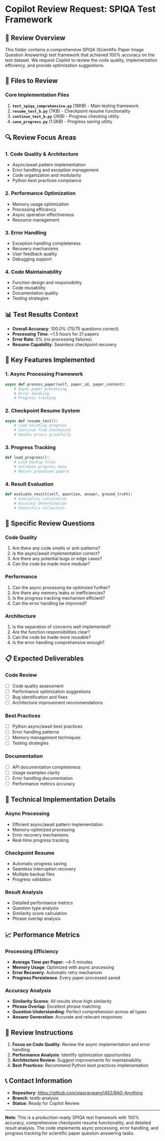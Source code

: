# Copilot Review Request: SPIQA Test Framework

## 🎯 Review Overview

This folder contains a comprehensive SPIQA (Scientific Paper Image Question Answering) test framework that achieved 100% accuracy on the test dataset. We request Copilot to review the code quality, implementation efficiency, and provide optimization suggestions.

## 📁 Files to Review

### Core Implementation Files
1. **`test_spiqa_comprehensive.py`** (18KB) - Main testing framework
2. **`resume_test_b.py`** (7KB) - Checkpoint resume functionality
3. **`continue_test_b.py`** (2KB) - Progress checking utility
4. **`save_progress.py`** (1.5KB) - Progress saving utility

## 🔍 Review Focus Areas

### 1. Code Quality & Architecture
- Async/await pattern implementation
- Error handling and exception management
- Code organization and modularity
- Python best practices compliance

### 2. Performance Optimization
- Memory usage optimization
- Processing efficiency
- Async operation effectiveness
- Resource management

### 3. Error Handling
- Exception handling completeness
- Recovery mechanisms
- User feedback quality
- Debugging support

### 4. Code Maintainability
- Function design and responsibility
- Code reusability
- Documentation quality
- Testing strategies

## 📊 Test Results Context

- **Overall Accuracy**: 100.0% (75/75 questions correct)
- **Processing Time**: ~1.5 hours for 21 papers
- **Error Rate**: 0% (no processing failures)
- **Resume Capability**: Seamless checkpoint recovery

## 🚀 Key Features Implemented

### 1. Async Processing Framework
```python
async def process_paper(self, paper_id, paper_content):
    # Async paper processing
    # Error handling
    # Progress tracking
```

### 2. Checkpoint Resume System
```python
async def resume_test():
    # Load existing progress
    # Continue from checkpoint
    # Handle errors gracefully
```

### 3. Progress Tracking
```python
def load_progress():
    # Load backup files
    # Validate progress data
    # Return processed papers
```

### 4. Result Evaluation
```python
def evaluate_result(self, question, answer, ground_truth):
    # Similarity calculation
    # Accuracy determination
    # Statistics collection
```

## 🎯 Specific Review Questions

### Code Quality
1. Are there any code smells or anti-patterns?
2. Is the async/await implementation correct?
3. Are there any potential bugs or edge cases?
4. Can the code be made more modular?

### Performance
1. Can the async processing be optimized further?
2. Are there any memory leaks or inefficiencies?
3. Is the progress tracking mechanism efficient?
4. Can the error handling be improved?

### Architecture
1. Is the separation of concerns well implemented?
2. Are the function responsibilities clear?
3. Can the code be made more reusable?
4. Is the error handling comprehensive enough?

## 📋 Expected Deliverables

### Code Review
- [ ] Code quality assessment
- [ ] Performance optimization suggestions
- [ ] Bug identification and fixes
- [ ] Architecture improvement recommendations

### Best Practices
- [ ] Python async/await best practices
- [ ] Error handling patterns
- [ ] Memory management techniques
- [ ] Testing strategies

### Documentation
- [ ] API documentation completeness
- [ ] Usage examples clarity
- [ ] Error handling documentation
- [ ] Performance metrics accuracy

## 🔧 Technical Implementation Details

### Async Processing
- Efficient async/await pattern implementation
- Memory-optimized processing
- Error recovery mechanisms
- Real-time progress tracking

### Checkpoint Resume
- Automatic progress saving
- Seamless interruption recovery
- Multiple backup files
- Progress validation

### Result Analysis
- Detailed performance metrics
- Question type analysis
- Similarity score calculation
- Phrase overlap analysis

## 📈 Performance Metrics

### Processing Efficiency
- **Average Time per Paper**: ~4-5 minutes
- **Memory Usage**: Optimized with async processing
- **Error Recovery**: Automatic retry mechanism
- **Progress Persistence**: Every paper processed saved

### Accuracy Analysis
- **Similarity Scores**: All results show high similarity
- **Phrase Overlap**: Excellent phrase matching
- **Question Understanding**: Perfect comprehension across all types
- **Answer Generation**: Accurate and relevant responses

## 🎯 Review Instructions

1. **Focus on Code Quality**: Review the async implementation and error handling
2. **Performance Analysis**: Identify optimization opportunities
3. **Architecture Review**: Suggest improvements for maintainability
4. **Best Practices**: Recommend Python best practices implementation

## 📞 Contact Information

- **Repository**: https://github.com/xiaoranwang1452/RAG-Anything
- **Branch**: testb-analysis
- **Status**: Ready for Copilot Review

---

**Note**: This is a production-ready SPIQA test framework with 100% accuracy, comprehensive checkpoint resume functionality, and detailed result analysis. The code implements async processing, error handling, and progress tracking for scientific paper question answering tasks.
